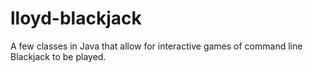 # lloyd-blackjack
A few classes in Java that allow for interactive games of command line Blackjack to be played.
